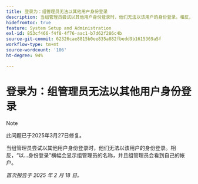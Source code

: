 ```yaml
---
title: 登录为：组管理员无法以其他用户身份登录
description: 当组管理员尝试以其他用户身份登录时，他们无法以该用户的身份登录。相反，“以...身份登录”横幅会显示组管理员的名称，并且组管理员会看到自己的帐户。
hidefromtoc: true
feature: System Setup and Administration
exl-id: 853cf466-f4f8-4f76-aac1-b7d62f286c4b
source-git-commit: 62326cae8815b0ee835a882fbedd9b1615369a5f
workflow-type: tm+mt
source-wordcount: '106'
ht-degree: 94%

---
```


# 登录为：组管理员无法以其他用户身份登录

>[!NOTE]
>
>此问题已于2025年3月27日修复。

当组管理员尝试以其他用户身份登录时，他们无法以该用户的身份登录。相反，“以...身份登录”横幅会显示组管理员的名称，并且组管理员会看到自己的帐户。

_首次报告于 2025 年 2 月 18 日。_
